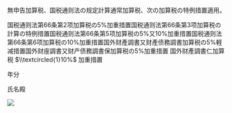 無申告加算税、国税通则法の规定計算通常加算税、次の加算税の特例措置適用。

国税通则法第66条第2项加算税の5%加重措置国税通则法第66条第3项加算税の計算の特例措置国税通则法第66条第5项加算税の5%又10%加重措置国税通则法第66条第6项加算税の10%加重措置国外财產調書又财產债務調書加算税の5%軽减措置国外财座調書又财产债務調書保加算税の5%加重措置 国外财產調書仁加算税 $\\textcircled{1}10%$ 加重措置

年分

氏名殿

![](https://www.nta.go.jp/tmp/b8b2e96e-6334-4861-869a-56eb5d88b65e/images/c873350f2f673bed0b6b5a47962711b93272f98ff9af122077d6713b71fc2826.jpg)